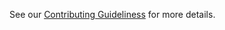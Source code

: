 See our [Contributing Guideliness](https://nexus-mods.github.io/NexusMods.App/developers/Contributing/) for more details.

